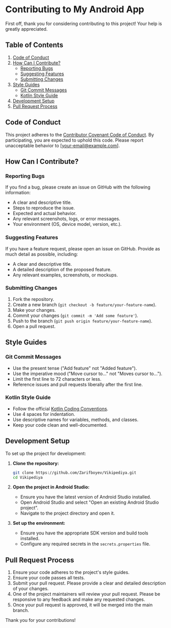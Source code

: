 # Contributing to My Android App

First off, thank you for considering contributing to this project! Your help is greatly appreciated.

## Table of Contents

1. [Code of Conduct](#code-of-conduct)
2. [How Can I Contribute?](#how-can-i-contribute)
    - [Reporting Bugs](#reporting-bugs)
    - [Suggesting Features](#suggesting-features)
    - [Submitting Changes](#submitting-changes)
3. [Style Guides](#style-guides)
    - [Git Commit Messages](#git-commit-messages)
    - [Kotlin Style Guide](#kotlin-style-guide)
4. [Development Setup](#development-setup)
5. [Pull Request Process](#pull-request-process)

## Code of Conduct

This project adheres to the [Contributor Covenant Code of Conduct](CODE_OF_CONDUCT.md). By participating, you are expected to uphold this code. Please report unacceptable behavior to [your-email@example.com].

## How Can I Contribute?

### Reporting Bugs

If you find a bug, please create an issue on GitHub with the following information:

- A clear and descriptive title.
- Steps to reproduce the issue.
- Expected and actual behavior.
- Any relevant screenshots, logs, or error messages.
- Your environment (OS, device model, version, etc.).

### Suggesting Features

If you have a feature request, please open an issue on GitHub. Provide as much detail as possible, including:

- A clear and descriptive title.
- A detailed description of the proposed feature.
- Any relevant examples, screenshots, or mockups.

### Submitting Changes

1. Fork the repository.
2. Create a new branch (`git checkout -b feature/your-feature-name`).
3. Make your changes.
4. Commit your changes (`git commit -m 'Add some feature'`).
5. Push to the branch (`git push origin feature/your-feature-name`).
6. Open a pull request.

## Style Guides

### Git Commit Messages

- Use the present tense ("Add feature" not "Added feature").
- Use the imperative mood ("Move cursor to..." not "Moves cursor to...").
- Limit the first line to 72 characters or less.
- Reference issues and pull requests liberally after the first line.

### Kotlin Style Guide

- Follow the official [Kotlin Coding Conventions](https://kotlinlang.org/docs/coding-conventions.html).
- Use 4 spaces for indentation.
- Use descriptive names for variables, methods, and classes.
- Keep your code clean and well-documented.

## Development Setup

To set up the project for development:

1. **Clone the repository:**
   ```sh
   git clone https://github.com/Zarifboyev/Vikipediya.git
   cd Vikipediya
2. **Open the project in Android Studio:**
    - Ensure you have the latest version of Android Studio installed.
    - Open Android Studio and select "Open an existing Android Studio project".
    - Navigate to the project directory and open it.

3. **Set up the environment:**
    - Ensure you have the appropriate SDK version and build tools installed.
    - Configure any required secrets in the `secrets.properties` file.

## Pull Request Process

1. Ensure your code adheres to the project's style guides.
2. Ensure your code passes all tests.
3. Submit your pull request. Please provide a clear and detailed description of your changes.
4. One of the project maintainers will review your pull request. Please be responsive to any feedback and make any requested changes.
5. Once your pull request is approved, it will be merged into the main branch.

Thank you for your contributions!
